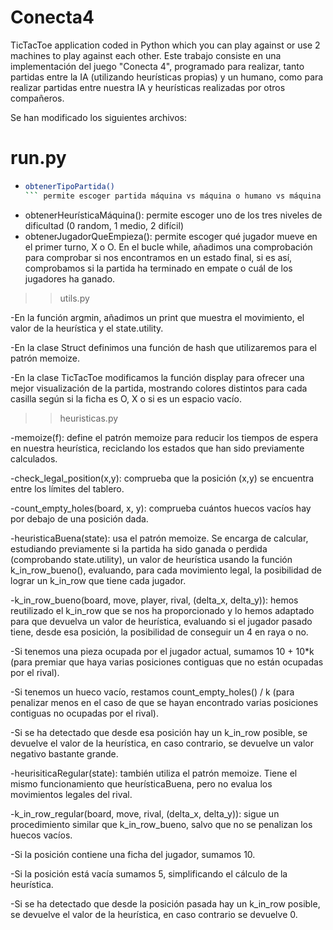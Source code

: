 # Conecta4
TicTacToe application coded in Python which you can play against or use 2 machines to play against each other.
Este trabajo consiste en una implementación del juego "Conecta 4", programado para realizar, tanto partidas entre la IA 
(utilizando heurísticas propias) y un humano, como para realizar partidas entre nuestra IA y heurísticas realizadas por otros compañeros.

Se han modificado los siguientes archivos:
# run.py

  - ```sh
	obtenerTipoPartida()
	``` permite escoger partida máquina vs máquina o humano vs máquina
  - obtenerHeurísticaMáquina(): permite escoger uno de los tres niveles de dificultad (0 random, 1 medio, 
2 difícil)
  - obtenerJugadorQueEmpieza(): permite escoger qué jugador mueve en el primer turno, X o O. En el bucle while,
añadimos una comprobación para comprobar si nos encontramos en un estado final, si es así, comprobamos si la
partida ha terminado en empate o cuál de los jugadores ha ganado.

>>utils.py

-En la función argmin, añadimos un print que muestra el movimiento, el valor de la heurística 
y el state.utility.

-En la clase Struct definimos una función de hash que utilizaremos para el patrón memoize.

-En la clase TicTacToe modificamos la función display para ofrecer una mejor visualización de la 
partida, mostrando colores distintos para cada casilla según si la ficha es O, X o si es un espacio vacío.

>>heuristicas.py

-memoize(f): define el patrón memoize para reducir los tiempos de espera en nuestra heurística, 
reciclando los estados que han sido previamente calculados.

-check_legal_position(x,y): comprueba que la posición (x,y) se encuentra entre los límites del tablero.

-count_empty_holes(board, x, y): comprueba cuántos huecos vacíos hay por debajo de una posición dada.

-heuristicaBuena(state): usa el patrón memoize. Se encarga de calcular, estudiando previamente si la partida
ha sido ganada o perdida (comprobando state.utility), un valor de  heurística usando la función k_in_row_bueno(),
evaluando, para cada movimiento legal, la posibilidad de lograr un k_in_row que tiene cada jugador.

-k_in_row_bueno(board, move, player, rival, (delta_x, delta_y)): hemos reutilizado el k_in_row que se nos ha proporcionado
y lo hemos adaptado para que devuelva un valor de heurística, evaluando si el jugador pasado tiene, desde esa posición,
la posibilidad de conseguir un 4 en raya o no.

-Si tenemos una pieza ocupada por el jugador actual, sumamos 10 + 10*k (para premiar que haya 
varias posiciones contiguas que no están ocupadas por el rival).

-Si tenemos un hueco vacío, restamos count_empty_holes() / k (para penalizar menos en el 
caso de que se hayan encontrado varias posiciones contiguas no ocupadas por el rival).

-Si se ha detectado que desde esa posición hay un k_in_row posible, se devuelve el valor 
de la heurística, en caso contrario, se devuelve un valor negativo bastante grande.
	
-heurisiticaRegular(state): también utiliza el patrón memoize. Tiene el mismo funcionamiento que heurísticaBuena,
pero no evalua los movimientos legales del rival.

-k_in_row_regular(board, move, rival, (delta_x, delta_y)): sigue un procedimiento similar que  k_in_row_bueno,
salvo que no se penalizan los huecos vacíos. 

-Si la posición contiene una ficha del jugador, sumamos 10.

-Si la posición está vacía sumamos 5, simplificando el cálculo de la heurística.

-Si se ha detectado que desde la posición pasada hay un k_in_row posible, se devuelve el valor 
de la heurística, en caso contrario se devuelve 0.

